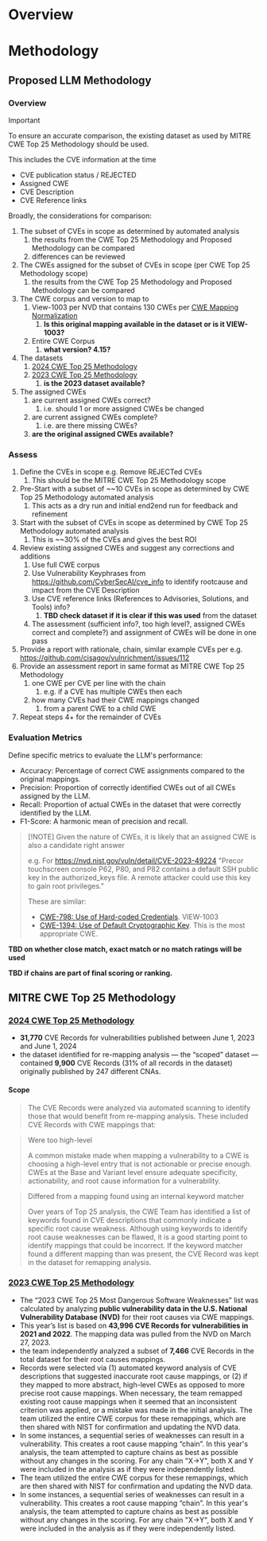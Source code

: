 # Overview

# Methodology



## Proposed LLM Methodology

### Overview
>[!IMPORTANT]
> To ensure an accurate comparison, the existing dataset as used by MITRE CWE Top 25 Methodology should be used.
> 
> This includes the CVE information at the time
>  - CVE publication status / REJECTED
>  - Assigned CWE
>  - CVE Description
>  - CVE Reference links

Broadly, the considerations for comparison:
1. The subset of CVEs in scope as determined by automated analysis
   1. the results from the CWE Top 25 Methodology and Proposed Methodology can be compared
   2. differences can be reviewed
2. The CWEs assigned for the subset of CVEs in scope (per CWE Top 25 Methodology scope) 
   1. the results from the CWE Top 25 Methodology and Proposed Methodology can be compared
3. The CWE corpus and version to map to
   1. View-1003 per NVD that contains 130 CWEs per [CWE Mapping Normalization](https://cwe.mitre.org/top25/archive/2024/2024_methodology.html)
      1. **Is this original mapping available in the dataset or is it VIEW-1003?**
   2. Entire CWE Corpus 
      1. **what version? 4.15?**
4. The datasets
   1. [2024 CWE Top 25 Methodology](https://cwe.mitre.org/top25/archive/2024/2024_methodology.html)
   2. [2023 CWE Top 25 Methodology](https://cwe.mitre.org/top25/archive/2023/2023_methodology.html)
      1. **is the 2023 dataset available?**
5. The assigned CWEs
   1. are current assigned CWEs correct? 
      1. i.e. should 1 or more assigned CWEs be changed
   2. are current assigned CWEs complete? 
      1. i.e. are there missing CWEs?
   3. **are the original assigned CWEs available?**

   
### Assess

1. Define the CVEs in scope e.g. Remove REJECTed CVEs
   1. This should be the MITRE CWE Top 25 Methodology scope
2. Pre-Start with a subset of ~~10 CVEs in scope as determined by CWE Top 25 Methodology automated analysis
   1. This acts as a dry run and initial end2end run for feedback and refinement
3. Start with the subset of CVEs in scope as determined by CWE Top 25 Methodology automated analysis
   1. This is ~~30% of the CVEs and gives the best ROI
4. Review existing assigned CWEs and suggest any corrections and additions
   1. Use full CWE corpus
   2. Use Vulnerability Keyphrases from https://github.com/CyberSecAI/cve_info to identify rootcause and impact from the CVE Description
   3. Use CVE reference links (References to Advisories, Solutions, and Tools) info?
      1. **TBD check dataset if it is clear if this was used** from the dataset
   4. The assessment (sufficient info?, too high level?, assigned CWEs correct and complete?) and assignment of CWEs will be done in one pass
5. Provide a report with rationale, chain, similar example CVEs per e.g. https://github.com/cisagov/vulnrichment/issues/112
6. Provide an assessment report in same format as MITRE CWE Top 25 Methodology
   1. one CWE per CVE per line with the chain
      1. e.g. if a CVE has multiple CWEs then each 
   2. how many CVEs had their CWE mappings changed
      1. from a parent CWE to a child CWE
7. Repeat steps 4+ for the remainder of CVEs


### Evaluation Metrics

Define specific metrics to evaluate the LLM's performance:
- Accuracy: Percentage of correct CWE assignments compared to the original mappings.
- Precision: Proportion of correctly identified CWEs out of all CWEs assigned by the LLM.
- Recall: Proportion of actual CWEs in the dataset that were correctly identified by the LLM.
- F1-Score: A harmonic mean of precision and recall.

>[!NOTE] Given the nature of CWEs, it is likely that an assigned CWE is also a candidate right answer
>
> e.g. For https://nvd.nist.gov/vuln/detail/CVE-2023-49224 
> "Precor touchscreen console P62, P80, and P82 contains a default SSH public key in the authorized_keys file. A remote attacker could use this key to gain root privileges." 
> 
> These are similar:
> - [CWE-798: Use of Hard-coded Credentials](https://cwe.mitre.org/data/definitions/798.html). VIEW-1003
> - [CWE-1394: Use of Default Cryptographic Key](https://cwe.mitre.org/data/definitions/1394.html). This is the most appropriate CWE.

**TBD on whether close match, exact match or no match ratings will be used**

**TBD if chains are part of final scoring or ranking.**


## MITRE CWE Top 25 Methodology

### [2024 CWE Top 25 Methodology](https://cwe.mitre.org/top25/archive/2024/2024_methodology.html)
- **31,770** CVE Records for vulnerabilities published between June 1, 2023 and June 1, 2024
- the dataset identified for re-mapping analysis — the “scoped” dataset — contained **9,900** CVE Records (31% of all records in the dataset) originally published by 247 different CNAs.

#### Scope
>The CVE Records were analyzed via automated scanning to identify those that would benefit from re-mapping analysis. These included CVE Records with CWE mappings that:

> Were too high-level
>
> A common mistake made when mapping a vulnerability to a CWE is choosing a high-level entry that is not actionable or precise enough. CWEs at the Base and Variant level ensure adequate specificity, actionability, and root cause information for a vulnerability.

> Differed from a mapping found using an internal keyword matcher
> 
>Over years of Top 25 analysis, the CWE Team has identified a list of keywords found in CVE descriptions that commonly indicate a specific root cause weakness. Although using keywords to identify root cause weaknesses can be flawed, it is a good starting point to identify mappings that could be incorrect. If the keyword matcher found a different mapping than was present, the CVE Record was kept in the dataset for remapping analysis.

### [2023 CWE Top 25 Methodology](https://cwe.mitre.org/top25/archive/2023/2023_methodology.html)

- The “2023 CWE Top 25 Most Dangerous Software Weaknesses” list was calculated by analyzing **public vulnerability data in the U.S. National Vulnerability Database (NVD)** for their root causes via CWE mappings. 
- This year’s list is based on **43,996 CVE Records for vulnerabilities in 2021 and 2022**. The mapping data was pulled from the NVD on March 27, 2023.
- the team independently analyzed a subset of **7,466** CVE Records in the total dataset for their root causes mappings. 
- Records were selected via (1) automated keyword analysis of CVE descriptions that suggested inaccurate root cause mappings, or (2) if they mapped to more abstract, high-level CWEs as opposed to more precise root cause mappings. When necessary, the team remapped existing root cause mappings when it seemed that an inconsistent criterion was applied, or a mistake was made in the initial analysis. The team utilized the entire CWE corpus for these remappings, which are then shared with NIST for confirmation and updating the NVD data.
- In some instances, a sequential series of weaknesses can result in a vulnerability. This creates a root cause mapping “chain”. In this year's analysis, the team attempted to capture chains as best as possible without any changes in the scoring. For any chain "X→Y", both X and Y were included in the analysis as if they were independently listed.
- The team utilized the entire CWE corpus for these remappings, which are then shared with NIST for confirmation and updating the NVD data.
- In some instances, a sequential series of weaknesses can result in a vulnerability. This creates a root cause mapping “chain”. In this year's analysis, the team attempted to capture chains as best as possible without any changes in the scoring. For any chain "X→Y", both X and Y were included in the analysis as if they were independently listed.

